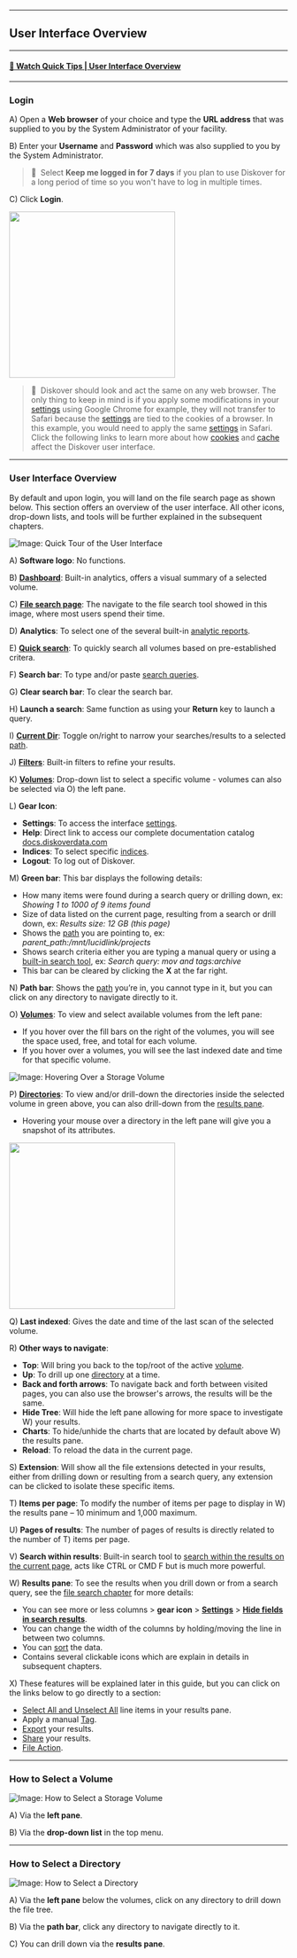 <p id="user_interface"></p>

___
## User Interface Overview
___

#### [🍿 Watch Quick Tips | User Interface Overview](https://vimeo.com/787050664)

<p id="login"></p>

___
### Login

A) Open a  **Web browser**  of your choice and type the  **URL address**  that was supplied to you by the System Administrator of your facility.

B) Enter your  **Username**  and  **Password** which was also supplied to you by the System Administrator.

>🔆 &nbsp;Select **Keep me logged in for 7 days** if you plan to use Diskover for a long period of time so you won't have to log in multiple times.

C) Click  **Login**.

<img src="images/image_login_window_logo_diskover.png" width="300">

>🔆 &nbsp;Diskover should look and act the same on any web browser. The only thing to keep in mind is if you apply some modifications in your [settings](#settings) using Google Chrome for example, they will not transfer to Safari because the [settings](#settings) are tied to the cookies of a browser. In this example, you would need to apply the same [settings](#settings) in Safari. Click the following links to learn more about how [cookies](#clear_cookies) and [cache](#clear_cache) affect the Diskover user interface.

<p id="ui_overview"></p>

___
### User Interface Overview

By default and upon login, you will land on the file search page as shown below. This section offers an overview of the user interface. All other icons, drop-down lists, and tools will be further explained in the subsequent chapters.

![Image: Quick Tour of the User Interface](images/image_file_search_page_overview_20230214.png)

A) **Software logo**: No functions.

B) **[Dashboard](#dashboard)**: Built-in analytics, offers a visual summary of a selected volume.

C) [**File search page**](#file_search): The navigate to the file search tool showed in this image, where most users spend their time.

D) **Analytics**: To select one of the several built-in [analytic reports](#analytics).

E) [**Quick search**](#quick_search): To quickly search all volumes based on pre-established critera.

F) **Search bar**: To type and/or paste [search queries](#search_syntax).

G) **Clear search bar**: To clear the search bar.

H) **Launch a search**: Same function as using your  **Return**  key to launch a query.

<p id="current_dir"></p>

I)  [**Current Dir**](#current_dir): Toggle on/right to narrow your searches/results to a selected [path](#path).

J) [**Filters**](#filters): Built-in filters to refine your results.

K) [**Volumes**](#storage_volume): Drop-down list to select a specific volume - volumes can also be selected via O) the left pane.

L) **Gear Icon**: 
  - **Settings**: To access the interface [settings](#settings).
  - **Help**: Direct link to access our complete documentation catalog [docs.diskoverdata.com](https://docs.diskoverdata.com/)
  - **Indices**: To select specific [indices](#indices).
  - **Logout**: To log out of Diskover.

<p id="green_info_bar"></p>

M) **Green bar**: This bar displays the following details:

  - How many items were found during a search query or drilling down, ex:  _Showing 1 to 1000 of 9 items found_
  - Size of data listed on the current page, resulting from a search or drill down, ex: _Results size: 12 GB (this page)_
  - Shows the [path](#path) you are pointing to, ex: _parent_path:\/mnt\/lucidlink\/projects_
  - Shows search criteria either you are typing a manual query or using a [built-in search tool](#builtin_search_tools), ex:  _Search query: mov and tags:archive_
  - This bar can be cleared by clicking the  **X**  at the far right.

<p id="path_navigation_bar"></p>

N) **Path bar**: Shows the [path](#path) you’re in, you cannot type in it, but you can click on any directory to navigate directly to it.

O) [**Volumes**](#storage_volume): To view and select available volumes from the left pane:
  - If you hover over the fill bars on the right of the volumes, you will see the space used, free, and total for each volume.
  - If you hover over a volumes, you will see the last indexed date and time for that specific volume.

  ![Image: Hovering Over a Storage Volume](images/image_file_search_hovering_volume.png)

P) [**Directories**](#directory): To view and/or drill-down the directories inside the selected volume in green above, you can also drill-down from the [results pane](#results_pane).
  - Hovering your mouse over a directory in the left pane will give you a snapshot of its attributes.

  <img src="images/image_file_search_hovering_directory.png" width="300">

Q) **Last indexed**: Gives the date and time of the last scan of the selected volume.

R) **Other ways to navigate**:
  - **Top**: Will bring you back to the top/root of the active [volume](#storage_volume).
  - **Up**: To drill up one [directory](#directory) at a time.
  - **Back and forth arrows**: To navigate back and forth between visited pages, you can also use the browser's arrows, the results will be the same.
  - **Hide Tree**: Will hide the left pane allowing for more space to investigate W) your results.
  - **Charts**: To hide/unhide the charts that are located by default above W) the results pane.
  - **Reload**: To reload the data in the current page.

S) **Extension**: Will show all the file extensions detected in your results, either from drilling down or resulting from a search query, any extension can be clicked to isolate these specific items.

<p id="items_per_page"></p>

T) **Items per page**: To modify the number of items per page to display in W) the results pane – 10 minimum and 1,000 maximum.

U) **Pages of results**: The number of pages of results is directly related to the number of T) items per page.

V) **Search within results**: Built-in search tool to [search within the results on the current page](#search_within_results), acts like CTRL or CMD F but is much more powerful.

<p id="results_pane_overview"></p>

W) **Results pane**: To see the results when you drill down or from a search query, see the [file search chapter](#file_search) for more details:
  - You can see more or less columns > **gear icon** > [**Settings**](#settings) > [**Hide fields in search results**](#hide_columns).
  - You can change the width of the columns by holding/moving the line in between two columns.
  - You can [sort](#sort) the data.
  - Contains several clickable icons which are explain in details in subsequent chapters.

X) These features will be explained later in this guide, but you can click on the links below to go directly to a section:
  - [Select All and Unselect All](#line_selection) line items in your results pane.
  - Apply a manual [Tag](#tags).
  - [Export](#export) your results.
  - [Share](#share) your results.
  - [File Action](#file_action).


<p id="select_volume"></p>

___
### How to Select a Volume

![Image: How to Select a Storage Volume](images/image_file_search_page_select_volume_20230214.png)

A) Via the **left pane**.

B) Via the **drop-down list** in the top menu.


<p id="select_directory"></p>

___
### How to Select a Directory

![Image: How to Select a Directory](images/image_file_search_page_select_directory_20230214.png)

A) Via the **left pane**  below the volumes, click on any directory to drill down the file tree.

B) Via the **path bar**, click any directory to navigate directly to it.

C) You can drill down via the  **results pane**.
